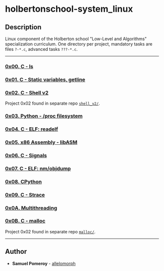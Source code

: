 # holbertonschool-system_linux

## Description
Linux component of the Holberton school "Low-Level and Algorithms" specialization curriculum. One directory per project, mandatory tasks are files `?-*.c`, advanced tasks `???-*.c`.

---

### [0x00. C - ls](./0x00-ls/)

### [0x01. C - Static variables, getline](./0x01-getline/)

### [0x02. C - Shell v2](https://github.com/allelomorph/shell_v2)
Project 0x02 found in separate repo [`shell_v2/`](https://github.com/allelomorph/shell_v2).

### [0x03. Python - /proc filesystem](./0x03-proc_filesystem/)

### [0x04. C - ELF: readelf](./0x04-readelf/)

### [0x05. x86 Assembly - libASM](./0x05-libasm/)

### [0x06. C - Signals](./0x06-signals/)

### [0x07. C - ELF: nm/objdump](./0x07-nm_objdump/)

### [0x08. CPython](./0x08_CPython/)

### [0x09. C - Strace](./0x09-strace/)

### [0x0A. Multithreading](./0x0A-multithreading/)

### [0x0B. C - malloc](https://github.com/allelomorph/malloc)
Project 0x02 found in separate repo [`malloc/`](https://github.com/allelomorph/malloc).

---

## Author
* **Samuel Pomeroy** - [allelomorph](github.com/allelomorph)
